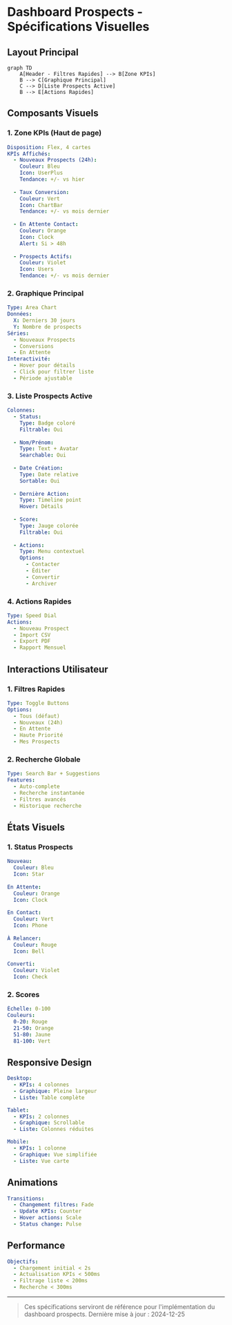 # Dashboard Prospects - Spécifications Visuelles

## Layout Principal
```mermaid
graph TD
    A[Header - Filtres Rapides] --> B[Zone KPIs]
    B --> C[Graphique Principal]
    C --> D[Liste Prospects Active]
    B --> E[Actions Rapides]
```

## Composants Visuels

### 1. Zone KPIs (Haut de page)
```yaml
Disposition: Flex, 4 cartes
KPIs Affichés:
  - Nouveaux Prospects (24h):
    Couleur: Bleu
    Icon: UserPlus
    Tendance: +/- vs hier
  
  - Taux Conversion:
    Couleur: Vert
    Icon: ChartBar
    Tendance: +/- vs mois dernier
  
  - En Attente Contact:
    Couleur: Orange
    Icon: Clock
    Alert: Si > 48h
  
  - Prospects Actifs:
    Couleur: Violet
    Icon: Users
    Tendance: +/- vs mois dernier
```

### 2. Graphique Principal
```yaml
Type: Area Chart
Données:
  X: Derniers 30 jours
  Y: Nombre de prospects
Séries:
  - Nouveaux Prospects
  - Conversions
  - En Attente
Interactivité:
  - Hover pour détails
  - Click pour filtrer liste
  - Période ajustable
```

### 3. Liste Prospects Active
```yaml
Colonnes:
  - Status:
    Type: Badge coloré
    Filtrable: Oui
  
  - Nom/Prénom:
    Type: Text + Avatar
    Searchable: Oui
  
  - Date Création:
    Type: Date relative
    Sortable: Oui
  
  - Dernière Action:
    Type: Timeline point
    Hover: Détails
  
  - Score:
    Type: Jauge colorée
    Filtrable: Oui
  
  - Actions:
    Type: Menu contextuel
    Options:
      - Contacter
      - Éditer
      - Convertir
      - Archiver
```

### 4. Actions Rapides
```yaml
Type: Speed Dial
Actions:
  - Nouveau Prospect
  - Import CSV
  - Export PDF
  - Rapport Mensuel
```

## Interactions Utilisateur

### 1. Filtres Rapides
```yaml
Type: Toggle Buttons
Options:
  - Tous (défaut)
  - Nouveaux (24h)
  - En Attente
  - Haute Priorité
  - Mes Prospects
```

### 2. Recherche Globale
```yaml
Type: Search Bar + Suggestions
Features:
  - Auto-complete
  - Recherche instantanée
  - Filtres avancés
  - Historique recherche
```

## États Visuels

### 1. Status Prospects
```yaml
Nouveau:
  Couleur: Bleu
  Icon: Star
  
En Attente:
  Couleur: Orange
  Icon: Clock
  
En Contact:
  Couleur: Vert
  Icon: Phone
  
À Relancer:
  Couleur: Rouge
  Icon: Bell
  
Converti:
  Couleur: Violet
  Icon: Check
```

### 2. Scores
```yaml
Échelle: 0-100
Couleurs:
  0-20: Rouge
  21-50: Orange
  51-80: Jaune
  81-100: Vert
```

## Responsive Design
```yaml
Desktop:
  - KPIs: 4 colonnes
  - Graphique: Pleine largeur
  - Liste: Table complète

Tablet:
  - KPIs: 2 colonnes
  - Graphique: Scrollable
  - Liste: Colonnes réduites

Mobile:
  - KPIs: 1 colonne
  - Graphique: Vue simplifiée
  - Liste: Vue carte
```

## Animations
```yaml
Transitions:
  - Changement filtres: Fade
  - Update KPIs: Counter
  - Hover actions: Scale
  - Status change: Pulse
```

## Performance
```yaml
Objectifs:
  - Chargement initial < 2s
  - Actualisation KPIs < 500ms
  - Filtrage liste < 200ms
  - Recherche < 300ms
```

---
> Ces spécifications serviront de référence pour l'implémentation du dashboard prospects.
> Dernière mise à jour : 2024-12-25

